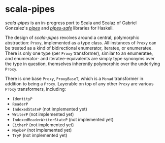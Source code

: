 scala-pipes
===

*scala-pipes* is an in-progress port to Scala and Scalaz of Gabriel Gonzalez's [*pipes*](http://hackage.haskell.org/package/pipes) and [*pipes-safe*](http://hackage.haskell.org/package/pipes-safe) libraries for Haskell.

The design of *scala-pipes* revolves around a central, polymorphic abstraction:  `Proxy`, implemented as a type class.  All instances of `Proxy` can be treated as a kind of bidirectional enumerator, iteratee, or enumeratee.  There is only one type (per `Proxy` transformer), similar to an enumeratee, and enumerator- and iteratee-equivalents are simply type synonyms over the type in question, themselves inherently polymorphic over the underlying `Proxy`.

There is one base `Proxy`, `ProxyBaseT`, which is a `Monad` transformer in addition to being a `Proxy`.  Layerable on top of any other `Proxy` are various `Proxy` transformers, including:

 - `IdentityP`
 - `ReaderP`
 - `IndexedStateP` (not implemented yet)
 - `WriterP` (not implemented yet)
 - `IndexedReaderWriterStateP` (not implemented yet)
 - `EitherP` (not implemented yet)
 - `MaybeP` (not implemented yet)
 - `TryP` (not implemented yet)
